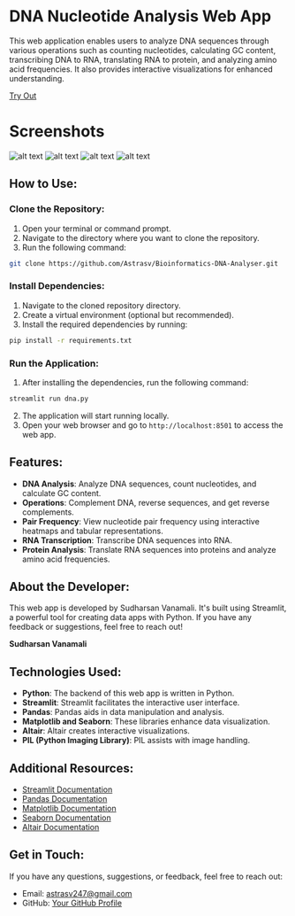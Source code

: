 # DNA Nucleotide Analysis Web App

This web application enables users to analyze DNA sequences through various operations such as counting nucleotides, calculating GC content, transcribing DNA to RNA, translating RNA to protein, and analyzing amino acid frequencies. It also provides interactive visualizations for enhanced understanding.

[Try Out]([https://link-url-here.org](https://bioinformatics-dna-analyser.streamlit.app/))


# Screenshots
![alt text](image.png)
![alt text](image-1.png)
![alt text](image-2.png)
![alt text](image-3.png)
## How to Use:

### Clone the Repository:

1. Open your terminal or command prompt.
2. Navigate to the directory where you want to clone the repository.
3. Run the following command:

```bash
git clone https://github.com/Astrasv/Bioinformatics-DNA-Analyser.git
```

### Install Dependencies:

1. Navigate to the cloned repository directory.
2. Create a virtual environment (optional but recommended).
3. Install the required dependencies by running:

```bash
pip install -r requirements.txt
```

### Run the Application:

1. After installing the dependencies, run the following command:

```bash
streamlit run dna.py
```

2. The application will start running locally.
3. Open your web browser and go to `http://localhost:8501` to access the web app.

## Features:

- **DNA Analysis**: Analyze DNA sequences, count nucleotides, and calculate GC content.
- **Operations**: Complement DNA, reverse sequences, and get reverse complements.
- **Pair Frequency**: View nucleotide pair frequency using interactive heatmaps and tabular representations.
- **RNA Transcription**: Transcribe DNA sequences into RNA.
- **Protein Analysis**: Translate RNA sequences into proteins and analyze amino acid frequencies.

## About the Developer:

This web app is developed by Sudharsan Vanamali. It's built using Streamlit, a powerful tool for creating data apps with Python.
If you have any feedback or suggestions, feel free to reach out!

**Sudharsan Vanamali**

## Technologies Used:

- **Python**: The backend of this web app is written in Python.
- **Streamlit**: Streamlit facilitates the interactive user interface.
- **Pandas**: Pandas aids in data manipulation and analysis.
- **Matplotlib and Seaborn**: These libraries enhance data visualization.
- **Altair**: Altair creates interactive visualizations.
- **PIL (Python Imaging Library)**: PIL assists with image handling.

## Additional Resources:

- [Streamlit Documentation](https://docs.streamlit.io/)
- [Pandas Documentation](https://pandas.pydata.org/docs/)
- [Matplotlib Documentation](https://matplotlib.org/stable/contents.html)
- [Seaborn Documentation](https://seaborn.pydata.org/)
- [Altair Documentation](https://altair-viz.github.io/)

## Get in Touch:

If you have any questions, suggestions, or feedback, feel free to reach out:
- Email: astrasv247@gmail.com
- GitHub: [Your GitHub Profile](https://github.com/Astrasv)
